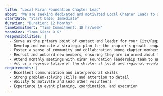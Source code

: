 ```yaml
---
title: "Local Kiran Foundation Chapter Lead"
about: "We are seeking dedicated and motivated Local Chapter Leads to start, oversee and coordinate activities for our chapters. As a Local Chapter Lead, you will be responsible for fostering a sense of community, building a team, organizing events, and facilitating engagement among members. If you are a proactive and enthusiastic individual with excellent organizational and leadership skills, we invite you to join our team."
startDate: "Start Date: Immediate"
duration: "Duration: 12 Months"
timeCommitment: "Time Commitment: 10 hr/week"
teamSize: "Team Size: 3-5"
responsibilities: |
  - Serve as the primary point of contact and leader for your City/Region
  - Develop and execute a strategic plan for the chapter's growth, engagement, and impact
  - Foster a sense of community and collaboration among chapter members by organizing regular meetings, events, and networking opportunities
  - Recruit and onboard new members, ensuring they are informed about the Foundation's goals and activities
  - Attend monthly meetings with Kiran Foundation leadership team to understand direction and vision and align your local chapter to Foundation's goals and objectives
  - Act as a representative of the chapter at local and regional events, conferences, and meetings
requirements: |
  - Excellent communication and interpersonal skills
  - Strong problem-solving skills and attention to detail
  - Ability to motivate and lead other volunteers
  - Experience in event planning, coordination, and execution
---
```

